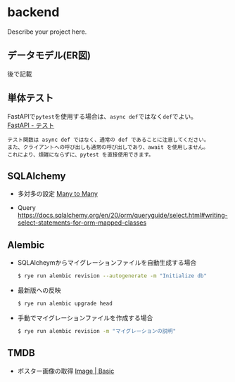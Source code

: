 # backend

Describe your project here.

## データモデル(ER図)

後で記載

## 単体テスト

FastAPIで`pytest`を使用する場合は、`async def`ではなく`def`でよい。  
[FastAPI - テスト](https://fastapi.tiangolo.com/ja/tutorial/testing/#testclient)
```plaintext
テスト関数は async def ではなく、通常の def であることに注意してください。
また、クライアントへの呼び出しも通常の呼び出しであり、await を使用しません。
これにより、煩雑にならずに、pytest を直接使用できます。
```

## SQLAlchemy

- 多対多の設定
    [Many to Many](https://docs.sqlalchemy.org/en/20/orm/basic_relationships.html#many-to-many)

- Query
https://docs.sqlalchemy.org/en/20/orm/queryguide/select.html#writing-select-statements-for-orm-mapped-classes

## Alembic

- SQLAlcheymからマイグレーションファイルを自動生成する場合
    ```bash
    $ rye run alembic revision --autogenerate -m "Initialize db"
    ```

- 最新版への反映
    ```bash
    $ rye run alembic upgrade head
    ```

- 手動でマイグレーションファイルを作成する場合
    ```bash
    $ rye run alembic revision -m "マイグレーションの説明"
    ```

## TMDB

- ポスター画像の取得
    [Image | Basic](https://developer.themoviedb.org/docs/image-basics)